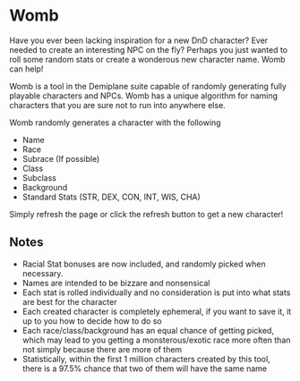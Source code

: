 # Womb

Have you ever been lacking inspiration for a new DnD character? Ever needed to create an interesting NPC on the fly? Perhaps you just wanted to roll some random stats or create a wonderous new character name. Womb can help!

Womb is a tool in the Demiplane suite capable of randomly generating fully playable characters and NPCs. Womb has a unique algorithm for naming characters that you are sure not to run into anywhere else. 

Womb randomly generates a character with the following
* Name
* Race
* Subrace (If possible)
* Class
* Subclass
* Background
* Standard Stats (STR, DEX, CON, INT, WIS, CHA)

Simply refresh the page or click the refresh button to get a new character!

## Notes

* Racial Stat bonuses are now included, and randomly picked when necessary.
* Names are intended to be bizzare and nonsensical
* Each stat is rolled individually and no consideration is put into what stats are best for the character
* Each created character is completely ephemeral, if you want to save it, it up to you how to decide how to do so 
* Each race/class/background has an equal chance of getting picked, which may lead to you getting a monsterous/exotic race more often than not simply because there are more of them
* Statistically, within the first 1 million characters created by this tool, there is a 97.5% chance that two of them will have the same name
